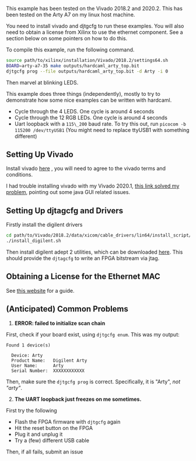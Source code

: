 This example has been tested on the Vivado 2018.2 and 2020.2. This has been
tested on the Arty A7 on my linux host machine.

You need to install vivado and djtgcfg to run these examples. You will also need to obtain a license from Xilinx to use the ethernet component. See
a section below on some pointers on how to do this.

To compile this example, run the following command.

```bash
source path/to/xilinx/installation/Vivado/2018.2/settings64.sh
BOARD=arty-a7-35 make outputs/hardcaml_arty_top.bit
djtgcfg prog --file outputs/hardcaml_arty_top.bit -d Arty -i 0
```

Then marvel at blinking LEDS.

This example does three things (independently), mostly to try to demonstrate
how some nice examples can be written with hardcaml.

- Cycle through the 4 LEDS. One cycle is around 4 seconds
- Cycle through the 12 RGB LEDs. One cycle is around 4 seconds
- Uart loopback with a `115\_200` baud rate. To try this out, run `picocom -b
  115200 /dev/ttyUSB1` (You might need to replace ttyUSB1 with something
  different)

## Setting Up Vivado

Install vivado [here](https://www.xilinx.com/support/download.html) , you
will need to agree to the vivado terms and conditions.

I had trouble installing vivado with my Vivado 2020.1,
[this link solved my problem](https://forums.xilinx.com/t5/Installation-and-Licensing/Installation-of-Vivado-2020-1-under-Centos-7-8-fails/td-p/1115482), pointing out some java GUI related issues.

## Setting Up djtagcfg and Drivers

Firstly install the digilent drivers

```bash
cd path/to/Vivado/2018.2/data/xicom/cable_drivers/lin64/install_script/install_drivers
./install_digilent.sh
```

Then install digilent adept 2 utilities, which can be downloaded
[here](https://store.digilentinc.com/digilent-adept-2-download-only/). This should
provide the `djtagcfg` to write an FPGA bitstream via jtag.

## Obtaining a License for the Ethernet MAC

See [this website](https://ethernetfmc.com/getting-a-license-for-the-xilinx-tri-mode-ethernet-mac/) for a guide.

## (Anticipated) Common Problems

1. **ERROR: failed to initialize scan chain**

First, check if your board exist, using `djtgcfg enum`. This was my output:

```
Found 1 device(s)

  Device: Arty
  Product Name:   Digilent Arty
  User Name:      Arty
  Serial Number:  XXXXXXXXXXXX
```

Then, make sure the `djtgcfg prog` is correct. Specifically, it is "Arty",
_not "arty"_.

2. **The UART loopback just freezes on me sometimes.**

First try the following

- Flash the FPGA firmware with `djtgcfg`  again
- Hit the reset button on the FPGA
- Plug it and unplug it
- Try a (few) different USB cable

Then, if all fails, submit an issue

